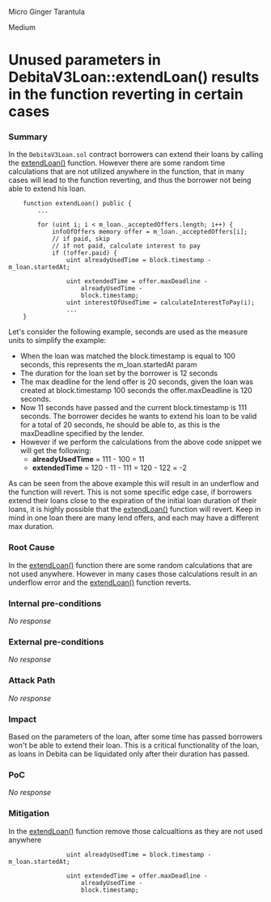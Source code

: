 Micro Ginger Tarantula

Medium

# Unused parameters in DebitaV3Loan::extendLoan() results in the function reverting in certain cases

### Summary

In the ``DebitaV3Loan.sol`` contract borrowers can extend their loans by calling the [extendLoan()](https://github.com/sherlock-audit/2024-11-debita-finance-v3/blob/main/Debita-V3-Contracts/contracts/DebitaV3Loan.sol#L547-L664) function. However there are some random time calculations that are not utilized anywhere in the function, that in many cases will lead to the function reverting, and thus the borrower not being able to extend his loan. 
```solidity
    function extendLoan() public {
        ...

        for (uint i; i < m_loan._acceptedOffers.length; i++) {
            infoOfOffers memory offer = m_loan._acceptedOffers[i];
            // if paid, skip
            // if not paid, calculate interest to pay
            if (!offer.paid) {
                uint alreadyUsedTime = block.timestamp - m_loan.startedAt;

                uint extendedTime = offer.maxDeadline -
                    alreadyUsedTime -
                    block.timestamp;
                uint interestOfUsedTime = calculateInterestToPay(i);
                ...
    }
```
Let's consider the following example, seconds are used as the measure units to simplify the example:
 - When the loan was matched the block.timestamp is equal to 100 seconds, this represents the m_loan.startedAt param
 - The duration for the loan set by the borrower is 12 seconds
 - The max deadline for the lend offer is 20 seconds, given the loan was created at block.timestamp 100 seconds the offer.maxDeadline is 120 seconds. 
 - Now 11 seconds have passed and the current block.timestamp is 111 seconds. The borrower decides he wants to extend his loan to be valid for a total of 20 seconds, he should be able to, as this is the maxDeadline specified by the lender.
 - However if we perform the calculations from the above code snippet we will get the following:
   - **alreadyUsedTime** = 111 - 100 = 11
   - **extendedTime** = 120 - 11 - 111 = 120 - 122 = -2
   
As can be seen from the above example this will result in an underflow and the function will revert. This is not some specific edge case, if borrowers extend their loans close to the expiration of the initial loan duration of their loans, it is highly possible that the [extendLoan()](https://github.com/sherlock-audit/2024-11-debita-finance-v3/blob/main/Debita-V3-Contracts/contracts/DebitaV3Loan.sol#L547-L664) function will revert. Keep in mind in one loan there are many lend offers, and each may have a different max duration. 

### Root Cause

In the [extendLoan()](https://github.com/sherlock-audit/2024-11-debita-finance-v3/blob/main/Debita-V3-Contracts/contracts/DebitaV3Loan.sol#L547-L664) function there are some random calculations that are not used anywhere. However in many cases those calculations result in an underflow error and the [extendLoan()](https://github.com/sherlock-audit/2024-11-debita-finance-v3/blob/main/Debita-V3-Contracts/contracts/DebitaV3Loan.sol#L547-L664) function reverts. 

### Internal pre-conditions

_No response_

### External pre-conditions

_No response_

### Attack Path

_No response_

### Impact

Based on the parameters of the loan, after some time has passed borrowers won't be able to extend their loan. This is a critical functionality of the loan, as loans in Debita can be liquidated only after their duration has passed. 

### PoC

_No response_

### Mitigation

In the [extendLoan()](https://github.com/sherlock-audit/2024-11-debita-finance-v3/blob/main/Debita-V3-Contracts/contracts/DebitaV3Loan.sol#L547-L664) function remove those calcualtions as they are not used anywhere
```solidity
                uint alreadyUsedTime = block.timestamp - m_loan.startedAt;

                uint extendedTime = offer.maxDeadline -
                    alreadyUsedTime -
                    block.timestamp;
```